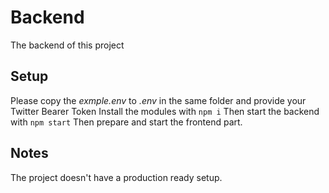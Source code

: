 # Backend

The backend of this project

## Setup

Please copy the *exmple.env* to *.env* in the same folder and provide your Twitter Bearer Token
Install the modules with `npm i`
Then start the backend with `npm start`
Then prepare and start the frontend part.

## Notes

The project doesn't have a production ready setup.
